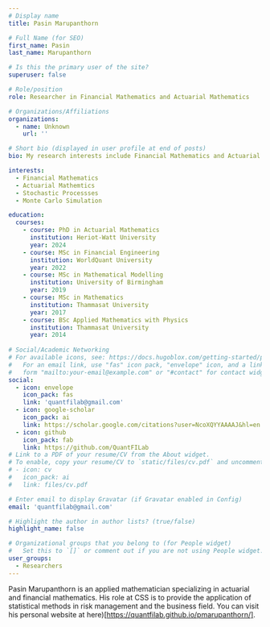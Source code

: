 ```yaml
---
# Display name
title: Pasin Marupanthorn

# Full Name (for SEO)
first_name: Pasin
last_name: Marupanthorn

# Is this the primary user of the site?
superuser: false

# Role/position
role: Researcher in Financial Mathematics and Actuarial Mathematics

# Organizations/Affiliations
organizations:
  - name: Unknown
    url: ''

# Short bio (displayed in user profile at end of posts)
bio: My research interests include Financial Mathematics and Actuarial Mathemtics

interests:
  - Financial Mathematics 
  - Actuarial Mathemtics
  - Stochastic Processses
  - Monte Carlo Simulation

education:
  courses:
    - course: PhD in Actuarial Mathematics
      institution: Heriot-Watt University
      year: 2024
    - course: MSc in Financial Engineering
      institution: WorldQuant University
      year: 2022
    - course: MSc in Mathematical Modelling
      institution: University of Birmingham
      year: 2019
    - course: MSc in Mathematics
      institution: Thammasat University
      year: 2017
    - course: BSc Applied Mathematics with Physics
      institution: Thammasat University
      year: 2014
      
# Social/Academic Networking
# For available icons, see: https://docs.hugoblox.com/getting-started/page-builder/#icons
#   For an email link, use "fas" icon pack, "envelope" icon, and a link in the
#   form "mailto:your-email@example.com" or "#contact" for contact widget.
social:
  - icon: envelope
    icon_pack: fas
    link: 'quantfilab@gmail.com'
  - icon: google-scholar
    icon_pack: ai
    link: https://scholar.google.com/citations?user=NcoXQYYAAAAJ&hl=en
  - icon: github
    icon_pack: fab
    link: https://github.com/QuantFILab
# Link to a PDF of your resume/CV from the About widget.
# To enable, copy your resume/CV to `static/files/cv.pdf` and uncomment the lines below.
# - icon: cv
#   icon_pack: ai
#   link: files/cv.pdf

# Enter email to display Gravatar (if Gravatar enabled in Config)
email: 'quantfilab@gmail.com'

# Highlight the author in author lists? (true/false)
highlight_name: false

# Organizational groups that you belong to (for People widget)
#   Set this to `[]` or comment out if you are not using People widget.
user_groups:
  - Researchers
---
```


Pasin Marupanthorn is an applied mathematician specializing in actuarial and financial mathematics. His role at CSS is to provide the application of statistical methods in risk management and the business field. You can visit his personal website at here)[https://quantfilab.github.io/pmarupanthorn/].
